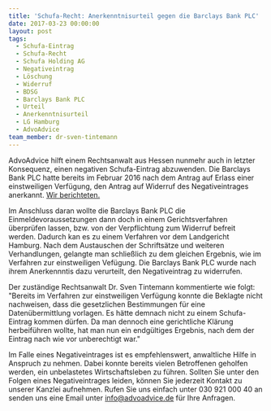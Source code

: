 ```yaml
---
title: 'Schufa-Recht: Anerkenntnisurteil gegen die Barclays Bank PLC'
date: 2017-03-23 00:00:00
layout: post
tags:
  - Schufa-Eintrag
  - Schufa-Recht
  - Schufa Holding AG
  - Negativeintrag
  - Löschung
  - Widerruf
  - BDSG
  - Barclays Bank PLC
  - Urteil
  - Anerkenntnisurteil
  - LG Hamburg
  - AdvoAdvice
team_member: dr-sven-tintemann
---
```



AdvoAdvice hilft einem Rechtsanwalt aus Hessen nunmehr auch in letzter Konsequenz, einen negativen Schufa-Eintrag abzuwenden. Die Barclays Bank PLC hatte bereits im Februar 2016 nach dem Antrag auf Erlass einer einstweiligen Verfügung, den Antrag auf Widerruf des Negativeintrages anerkannt. [Wir berichtete](http://advoadvice.de/blog/schufa-eintrag-barclaycard-erkennt-antrag-auf-einstweilige-verf%C3%BCgung-vor-lg-hamburg-an/)[n.](__notset__)

Im Anschluss daran wollte die Barclays Bank PLC die Einmeldevoraussetzungen dann doch in einem Gerichtsverfahren überprüfen lassen, bzw. von der Verpflichtung zum Widerruf befreit werden. Dadurch kan es zu einem Verfahren vor dem Landgericht Hamburg. Nach dem Austauschen der Schriftsätze und weiteren Verhandlungen, gelangte man schließlich zu dem gleichen Ergebnis, wie im Verfahren zur einstweiligen Vefügung. Die Barclays Bank PLC wurde nach ihrem Anerkennntis dazu verurteilt, den Negativeintrag zu widerrufen.

Der zuständige Rechtsanwalt Dr. Sven Tintemann kommentierte wie folgt: "Bereits im Verfahren zur einstweiligen Verfügung konnte die Beklagte nicht nachweisen, dass die gesetzlichen Bestimmungen für eine Datenübermittlung vorlagen. Es hätte demnach nicht zu einem Schufa-Eintrag kommen dürfen. Da man dennoch eine gerichtliche Klärung herbeiführen wollte, hat man nun ein endgültiges Ergebnis, nach dem der Eintrag nach wie vor unberechtigt war."

Im Falle eines Negativeintrages ist es empfehlenswert, anwaltliche Hilfe in Anspruch zu nehmen. Dabei konnte bereits vielen Betroffenen geholfen werden, ein unbelastetes Wirtschaftsleben zu führen. Sollten Sie unter den Folgen eines Negativeintrages leiden, können Sie jederzeit Kontakt zu unserer Kanzlei aufnehmen. Rufen Sie uns einfach unter 030 921 000 40 an senden uns eine Email unter info@advoadvice.de für Ihre Anfragen.